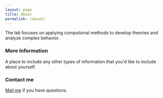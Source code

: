 ```yaml
---
layout: page
title: About
permalink: /about/
---
```


The lab focuses on applying computional methods to develop theories and analyze complex behavior. 

### More Information

A place to include any other types of information that you'd like to include about yourself.

### Contact me

[Mail me](mailto:christian.luhmann@stonybrook.edu) if you have questions.
